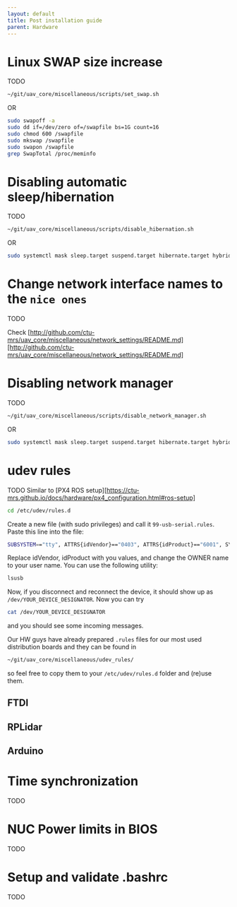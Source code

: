 ```yaml
---
layout: default
title: Post installation guide
parent: Hardware
---
```


# Linux SWAP size increase

TODO

```bash
~/git/uav_core/miscellaneous/scripts/set_swap.sh
```
OR
```bash
sudo swapoff -a
sudo dd if=/dev/zero of=/swapfile bs=1G count=16
sudo chmod 600 /swapfile
sudo mkswap /swapfile
sudo swapon /swapfile
grep SwapTotal /proc/meminfo
```

# Disabling automatic sleep/hibernation

TODO

```bash
~/git/uav_core/miscellaneous/scripts/disable_hibernation.sh
```
OR
```bash
sudo systemctl mask sleep.target suspend.target hibernate.target hybrid-sleep.target
```

# Change network interface names to the `nice ones`

TODO

Check [http://github.com/ctu-mrs/uav_core/miscellaneous/network_settings/README.md][http://github.com/ctu-mrs/uav_core/miscellaneous/network_settings/README.md]

# Disabling network manager

TODO

```bash
~/git/uav_core/miscellaneous/scripts/disable_network_manager.sh
```
OR
```bash
sudo systemctl mask sleep.target suspend.target hibernate.target hybrid-sleep.target
```

# udev rules

TODO
Similar to [PX4 ROS setup][https://ctu-mrs.github.io/docs/hardware/px4_configuration.html#ros-setup]

```bash
cd /etc/udev/rules.d
```
Create a new file (with sudo privileges) and call it `99-usb-serial.rules`. Paste this line into the file:

```bash
SUBSYSTEM=="tty", ATTRS{idVendor}=="0403", ATTRS{idProduct}=="6001", SYMLINK+="YOUR_DEVICE_DESIGNATOR",OWNER="mrs",MODE="0666"
```

Replace idVendor, idProduct with you values, and change the OWNER name to your user name. You can use the following utility:

```bash
lsusb
```

Now, if you disconnect and reconnect the device, it should show up as `/dev/YOUR_DEVICE_DESIGNATOR`. Now you can try

```bash
cat /dev/YOUR_DEVICE_DESIGNATOR
```

and you should see some incoming messages.

Our HW guys have already prepared `.rules` files for our most used distribution boards and they can be found in 

```bash
~/git/uav_core/miscellaneous/udev_rules/
```
so feel free to copy them to your `/etc/udev/rules.d` folder and (re)use them.

## FTDI

## RPLidar

## Arduino

# Time synchronization

TODO

# NUC Power limits in BIOS

TODO

# Setup and validate .bashrc

TODO
